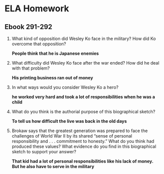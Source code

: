 # ELA Homework
## Ebook 291-292

1. What kind of opposition did Wesley Ko face in the military? How did Ko overcome that opposition?

    **People think that he is Japanese enemies**

2. What difficulty did Wesley Ko face after the war ended? How did he deal with that problem?

    **His printing business ran out of money**

3. In what ways would you consider Wesley Ko a hero?

    **he worked very hard and took a lot of responsibilities when he was a child** 

4. What do you think is the authorial purpose of this biographical sketch?

    **To tell us how difficult the live was back in the old days**

5. Brokaw says that the greatest generation was prepared to face the challenges of World War II by its shared “sense of personal responsibility and . . . commitment to honesty.” What do you think had produced these values? What evidence do you find in this biographical sketch to support your answer?

    **That kid had a lot of personal responsibilities like his lack of money. But he also have to serve in the military**